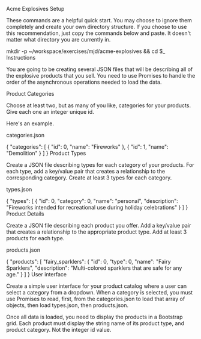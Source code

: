 Acme Explosives
Setup

These commands are a helpful quick start. You may choose to ignore them completely and create your own directory structure. If you choose to use this recommendation, just copy the commands below and paste. It doesn't matter what directory you are currently in.

mkdir -p ~/workspace/exercises/mjd/acme-explosives && cd $_
Instructions

You are going to be creating several JSON files that will be describing all of the explosive products that you sell. You need to use Promises to handle the order of the asynchronous operations needed to load the data.

Product Categories

Choose at least two, but as many of you like, categories for your products. Give each one an integer unique id.

Here's an example.

categories.json

{
    "categories": [
        {
            "id": 0,
            "name": "Fireworks"
        },
        {
            "id": 1,
            "name": "Demolition"
        }
    ]
}
Product Types

Create a JSON file describing types for each category of your products. For each type, add a key/value pair that creates a relationship to the corresponding category. Create at least 3 types for each category.

types.json

{
    "types": [
        {
            "id": 0,
            "category": 0,
            "name": "personal",
            "description": "Fireworks intended for recreational use during holiday celebrations"
        }
    ]
}
Product Details

Create a JSON file describing each product you offer. Add a key/value pair that creates a relationship to the appropriate product type. Add at least 3 products for each type.

products.json

{
    "products": [
        "fairy_sparklers": {
            "id": 0,
            "type": 0,
            "name": "Fairy Sparklers",
            "description": "Multi-colored sparklers that are safe for any age."
        }
    ]
}
User interface

Create a simple user interface for your product catalog where a user can select a category from a dropdown. When a category is selected, you must use Promises to read, first, from the categories.json to load that array of objects, then load types.json, then products.json.

Once all data is loaded, you need to display the products in a Bootstrap grid. Each product must display the string name of its product type, and product category. Not the integer id value.